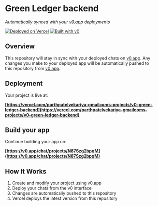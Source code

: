 # Green Ledger backend

*Automatically synced with your [v0.app](https://v0.app) deployments*

[![Deployed on Vercel](https://img.shields.io/badge/Deployed%20on-Vercel-black?style=for-the-badge&logo=vercel)](https://vercel.com/parthpatelvekariya-gmailcoms-projects/v0-green-ledger-backend)
[![Built with v0](https://img.shields.io/badge/Built%20with-v0.app-black?style=for-the-badge)](https://v0.app/chat/projects/N87Szg2bpqM)

## Overview

This repository will stay in sync with your deployed chats on [v0.app](https://v0.app).
Any changes you make to your deployed app will be automatically pushed to this repository from [v0.app](https://v0.app).

## Deployment

Your project is live at:

**[https://vercel.com/parthpatelvekariya-gmailcoms-projects/v0-green-ledger-backend](https://vercel.com/parthpatelvekariya-gmailcoms-projects/v0-green-ledger-backend)**

## Build your app

Continue building your app on:

**[https://v0.app/chat/projects/N87Szg2bpqM](https://v0.app/chat/projects/N87Szg2bpqM)**

## How It Works

1. Create and modify your project using [v0.app](https://v0.app)
2. Deploy your chats from the v0 interface
3. Changes are automatically pushed to this repository
4. Vercel deploys the latest version from this repository